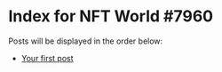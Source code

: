 # Index for NFT World #7960
Posts will be displayed in the order below:

- [Your first post](./001-first.md)

